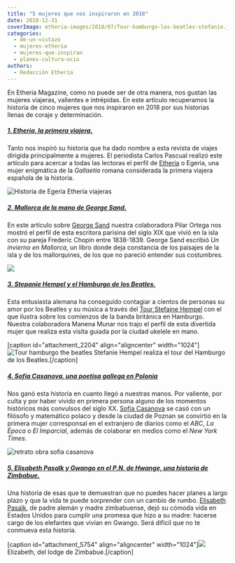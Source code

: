 ```yaml
---
title: "5 mujeres que nos inspiraron en 2018"
date: 2018-12-31
coverImage: etheria-images/2018/07/Tour-hamburgo-los-beatles-stefanie.jpg
categories: 
  - de-un-vistazo
  - mujeres-etheria
  - mujeres-que-inspiran
  - planes-cultura-ocio
authors: 
  - Redacción Etheria
---
```


En Etheria Magazine, como no puede ser de otra manera, nos gustan las mujeres viajeras, valientes e intrépidas. En este artículo recuperamos la historia de cinco mujeres que nos inspiraron en 2018 por sus historias llenas de coraje y determinación.

##### [1\. Etheria, la primera viajera.](https://etheriamagazine.com/2018/06/12/etheria-la-primera-viajera/)

Tanto nos inspiró su historia que ha dado nombre a esta revista de viajes dirigida principalmente a mujeres. El periodista Carlos Pascual realizó este artículo para acercar a todas las lectoras el perfil de [Etheria](https://etheriamagazine.com/2018/06/12/etheria-la-primera-viajera/) o Egeria, una mujer enigmática de la _Gallaetia_ romana considerada la primera viajera española de la historia.

![Historia de Egeria Etheria viajeras](etheria-images/2018/06/viaje-de-egeria-1.jpg)

##### [2\. Mallorca de la mano de George Sand.](https://etheriamagazine.com/2018/05/16/mallorca-de-la-mano-de-george-sand/)

En este artículo sobre [George Sand](https://etheriamagazine.com/2018/05/16/mallorca-de-la-mano-de-george-sand/) nuestra colaboradora Pilar Ortega nos mostró el perfil de esta escritora parisina del siglo XIX que vivió en la isla con su pareja Frederic Chopin entre 1838-1839. George Sand escribió _Un invierno en Mallorca_, un libro donde deja constancia de los paisajes de la isla y de los mallorquines, de los que no pareció entender sus costumbres.

![](etheria-images/2018/05/George-Sand-y-Mallorca-767x1024.jpg)

##### [3\. Stepanie Hempel y el Hamburgo de los Beatles.](https://etheriamagazine.com/2018/07/11/stefanie-hempel-y-el-hamburgo-de-los-beatles/)

Esta entusiasta alemana ha conseguido contagiar a cientos de personas su amor por los Beatles y su música a través del [Tour Stefaine Hempel](https://etheriamagazine.com/2018/07/11/stefanie-hempel-y-el-hamburgo-de-los-beatles/) con el que ilustra sobre los comienzos de la banda británica en Hamburgo. Nuestra colaboradora Manena Munar nos trajo el perfil de esta divertida mujer que realiza esta visita guiada por la ciudad ukelele en mano.

\[caption id="attachment\_2204" align="aligncenter" width="1024"\]![Tour hamburgo the beatles](etheria-images/2018/07/Tour-hamburgo-los-beatles-5-1024x683.jpg) Stefanie Hempel realiza el tour del Hamburgo de los Beatles.\[/caption\]

##### [4\. Sofía Casanova, una poetisa gallega en Polonia](https://etheriamagazine.com/2018/09/10/la-poetisa-sofia-casanova-una-gallega-en-polonia/)

Nos ganó esta historia en cuanto llegó a nuestras manos. Por valiente, por culta y por haber vivido en primera persona alguno de los momentos históricos más convulsos del siglo XX. [Sofía Casanova](https://etheriamagazine.com/2018/09/10/la-poetisa-sofia-casanova-una-gallega-en-polonia/) se casó con un filósofo y matemático polaco y desde la ciudad de Poznan se convirtió en la primera mujer corresponsal en el extranjero de diarios como el _ABC_, _La Época_ o _El Imparcial_, además de colaborar en medios como el _New York Times_.

![retrato obra sofia casanova](etheria-images/2018/09/Sofia-Casanova-Etheria-magazine.jpg)

##### [5\. Elisabeth Pasalk y Gwango en el P.N. de Hwange, una historia de Zimbabue.](https://etheriamagazine.com/2018/12/10/elizabeth-pasalk-y-gwango-en-el-p-n-de-hwange-zimbabue/)

Una historia de esas que te demuestran que no puedes hacer planes a largo plazo y que la vida te puede sorprender con un cambio de rumbo. [Elisabeth Pasalk](https://etheriamagazine.com/2018/12/10/elizabeth-pasalk-y-gwango-en-el-p-n-de-hwange-zimbabue/), de padre alemán y madre zimbabuense, dejó su cómoda vida en Estados Unidos para cumplir una promesa que hizo a su madre: hacerse cargo de los elefantes que vivían en Gwango. Será difícil que no te conmueva esta historia.

\[caption id="attachment\_5754" align="aligncenter" width="1024"\]![](etheria-images/2018/12/Elizabet-lodge-zinbabue-mujer-etheria-1024x688.jpg) Elizabeth, del lodge de Zimbabue.\[/caption\]

